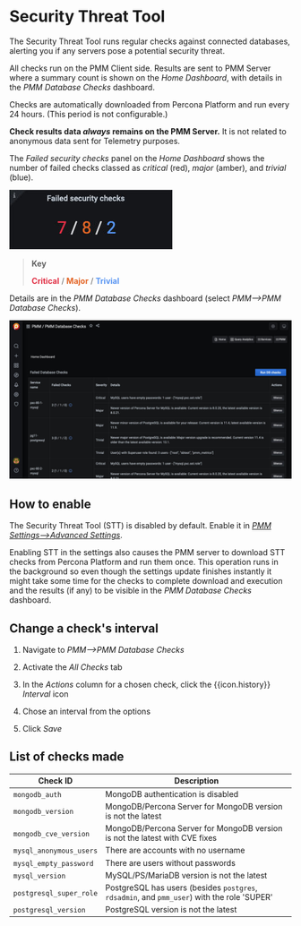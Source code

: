 # Security Threat Tool

The Security Threat Tool runs regular checks against connected databases, alerting you if any servers pose a potential security threat.

All checks run on the PMM Client side. Results are sent to PMM Server where a summary count is shown on the *Home Dashboard*, with details in the *PMM Database Checks* dashboard.

Checks are automatically downloaded from Percona Platform and run every 24 hours. (This period is not configurable.)

**Check results data *always* remains on the PMM Server.** It is not related to anonymous data sent for Telemetry purposes.

The *Failed security checks* panel on the *Home Dashboard* shows the number of failed checks classed as *critical* (red), *major* (amber), and *trivial* (blue).

![Failed security checks panel](../../_images/PMM_Home_Dashboard_Panels_Failed_Security_Checks.jpg)

> **Key**
>
> <b style="color:#e02f44;">Critical</b> / <b style="color:#e36526;">Major</b> / <b style="color:#5794f2;">Trivial</b>

Details are in the *PMM Database Checks* dashboard (select *PMM-->PMM Database Checks*).

![PMM Database Checks dashboard](../../_images/PMM_Database_Checks.jpg)

## How to enable

The Security Threat Tool (STT) is disabled by default. Enable it in [*PMM Settings-->Advanced Settings*](../../how-to/configure.md#advanced-settings).

Enabling STT in the settings also causes the PMM server to download STT checks from Percona Platform and run them once. This operation runs in the background so even though the settings update finishes instantly it might take some time for the checks to complete download and execution and the results (if any) to be visible in the *PMM Database Checks* dashboard.

## Change a check's interval

1. Navigate to *PMM-->PMM Database Checks*

2. Activate the *All Checks* tab

3. In the *Actions* column for a chosen check, click the {{icon.history}} *Interval* icon

4. Chose an interval from the options

5. Click *Save*

## List of checks made

| Check ID                | Description
| ----------------------- | ----------------------------------------------------------------
| `mongodb_auth`          | MongoDB authentication is disabled
| `mongodb_version`       | MongoDB/Percona Server for MongoDB version is not the latest
| `mongodb_cve_version`   | MongoDB/Percona Server for MongoDB version is not the latest with CVE fixes
| `mysql_anonymous_users` | There are accounts with no username
| `mysql_empty_password`  | There are users without passwords
| `mysql_version`         | MySQL/PS/MariaDB version is not the latest
| `postgresql_super_role` | PostgreSQL has users (besides `postgres`, `rdsadmin`, and `pmm_user`) with the role 'SUPER'
| `postgresql_version`    | PostgreSQL version is not the latest